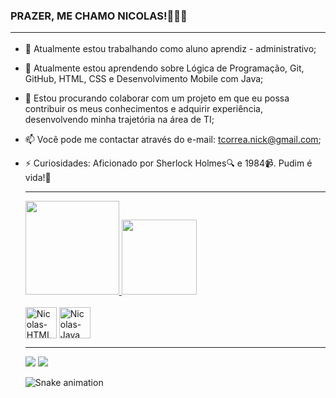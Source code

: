 ### PRAZER, ME CHAMO NICOLAS!👋😀😄 <hr>

- 🔭 Atualmente estou trabalhando como aluno aprendiz - administrativo;
- 🌱 Atualmente estou aprendendo sobre Lógica de Programação, Git, GitHub, HTML, CSS e Desenvolvimento Mobile com Java;
- 👯 Estou procurando colaborar com um projeto em que eu possa contribuir os meus conhecimentos e adquirir experiência, desenvolvendo minha trajetória na área de TI;
- 📫 Você pode me contactar através do e-mail: tcorrea.nick@gmail.com;
- ⚡ Curiosidades: Aficionado por Sherlock Holmes🔍 e 1984📹. Pudim é vida!🍮

  <hr>
  <div>
    <a href="https://github.com/NickTCorrea">
    <img height="150em" src="https://github-readme-stats.vercel.app/api?username=NickTCorrea&show_icons=true&theme=tokyonight&include_all_commits=true&count_private=true"/>
    <img height="120em" src="https://github-readme-stats.vercel.app/api/top-langs/?username=NickTCorrea&layout=compact&langs_count=7&theme=tokyonight"/>
  </div>
  
  <div style="display: inline-block"><br>
    <img align="center" alt="Nicolas-HTML" width="50" src="https://cdn.jsdelivr.net/gh/devicons/devicon/icons/html5/html5-original.svg" />
    <img align="center" alt="Nicolas-Java" width="50" src="https://cdn.jsdelivr.net/gh/devicons/devicon/icons/java/java-original.svg" />
  </div>
  
  <hr>
  
  <div>  
  <a href = "mailto:tcorrea.nick@gmail.com"><img src="https://img.shields.io/badge/Gmail-D14836?style=for-the-badge&logo=gmail&logoColor=white" target="_blank"></a>
  <a href="https://www.linkedin.com/in/nicolas-ten%C3%B3rio-corr%C3%AAa-7a9479220/" target="_blank"><img src="https://img.shields.io/badge/-LinkedIn-%230077B5?style=for-the-badge&logo=linkedin&logoColor=white" target="_blank"></a> 
  </div>
  
    
  ![Snake animation](https://github.com/NickTCorrea/NickTCorrea/blob/output/github-contribution-grid-snake.svg)
    


